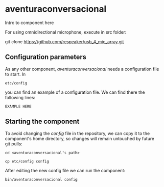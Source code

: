 # aventuraconversacional
Intro to component here

For using omnidirectional microphone, execute in src folder:

git clone https://github.com/respeaker/usb_4_mic_array.git

## Configuration parameters
As any other component, *aventuraconversacional* needs a configuration file to start. In
```
etc/config
```
you can find an example of a configuration file. We can find there the following lines:
```
EXAMPLE HERE
```

## Starting the component
To avoid changing the *config* file in the repository, we can copy it to the component's home directory, so changes will remain untouched by future git pulls:

```
cd <aventuraconversacional's path> 
```
```
cp etc/config config
```

After editing the new config file we can run the component:

```
bin/aventuraconversacional config
```
